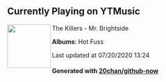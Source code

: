 ## Currently Playing on YTMusic

[<img align="left" width="100" src="https://lh3.googleusercontent.com/lcMO0OUvGkMv7wY-F-qwcV-_FAb5KQbknZ8VQOoOeAIeg9Lpgw0ho4RQ7U-nfJJAyDy4n4wjC9QosIg">](https://music.youtube.com/channel/UCneQ7UWyu9USLDgMya6T7IA)

The Killers - Mr. Brightside

**Albums**: Hot Fuss

Last updated at 07/20/2020 13:24

#### Generated with [20chan/github-now](https://github.com/20chan/github-now)


<!--
**20chan/20chan** is a ✨ _special_ ✨ repository because its `README.md` (this file) appears on your GitHub profile.

Here are some ideas to get you started:

- 🔭 I’m currently working on ...
- 🌱 I’m currently learning ...
- 👯 I’m looking to collaborate on ...
- 🤔 I’m looking for help with ...
- 💬 Ask me about ...
- 📫 How to reach me: ...
- 😄 Pronouns: ...
- ⚡ Fun fact: ...
-->
